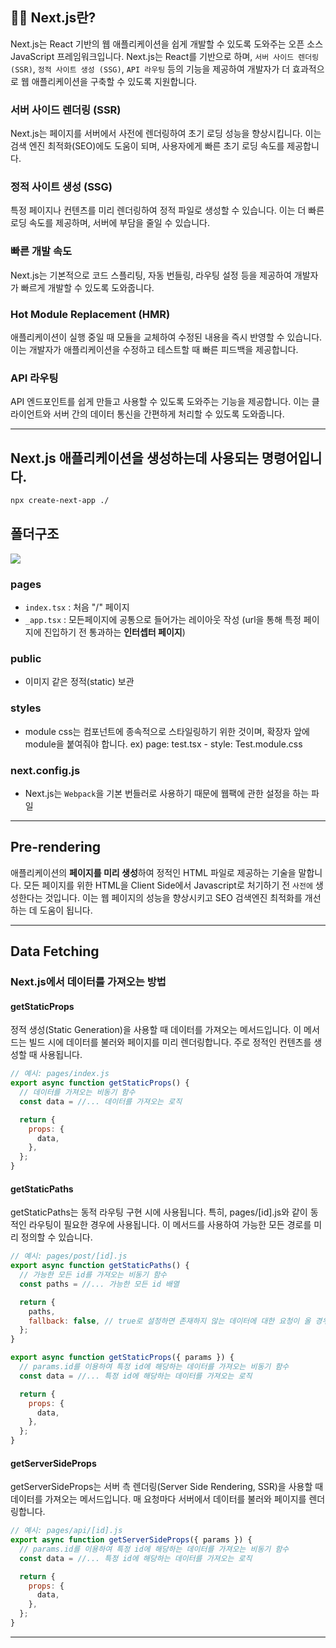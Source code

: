## 💁‍♂️ Next.js란?
Next.js는 React 기반의 웹 애플리케이션을 쉽게 개발할 수 있도록 도와주는 오픈 소스 JavaScript 프레임워크입니다. Next.js는 React를 기반으로 하며, `서버 사이드 렌더링 (SSR)`, `정적 사이트 생성 (SSG)`, `API 라우팅` 등의 기능을 제공하여 개발자가 더 효과적으로 웹 애플리케이션을 구축할 수 있도록 지원합니다.

### 서버 사이드 렌더링 (SSR)
Next.js는 페이지를 서버에서 사전에 렌더링하여 초기 로딩 성능을 향상시킵니다. 이는 검색 엔진 최적화(SEO)에도 도움이 되며, 사용자에게 빠른 초기 로딩 속도를 제공합니다.

### 정적 사이트 생성 (SSG)
특정 페이지나 컨텐츠를 미리 렌더링하여 정적 파일로 생성할 수 있습니다. 이는 더 빠른 로딩 속도를 제공하며, 서버에 부담을 줄일 수 있습니다.

### 빠른 개발 속도
Next.js는 기본적으로 코드 스플리팅, 자동 번들링, 라우팅 설정 등을 제공하여 개발자가 빠르게 개발할 수 있도록 도와줍니다.

### Hot Module Replacement (HMR)
애플리케이션이 실행 중일 때 모듈을 교체하여 수정된 내용을 즉시 반영할 수 있습니다. 이는 개발자가 애플리케이션을 수정하고 테스트할 때 빠른 피드백을 제공합니다.

### API 라우팅
API 엔드포인트를 쉽게 만들고 사용할 수 있도록 도와주는 기능을 제공합니다. 이는 클라이언트와 서버 간의 데이터 통신을 간편하게 처리할 수 있도록 도와줍니다.

---

## Next.js 애플리케이션을 생성하는데 사용되는 명령어입니다.
```sh
npx create-next-app ./
```

## 폴더구조
![](https://velog.velcdn.com/images/changonna/post/6d9513f3-6bed-4b34-a588-7ae779b62d44/image.png)

### pages
- `index.tsx` : 처음 "/" 페이지
- `_app.tsx` : 모든페이지에 공통으로 들어가는 레이아웃 작성 (url을 통해 특정 페이지에 진입하기 전 통과하는 **인터셉터 페이지**)

### public
- 이미지 같은 정적(static) 보관

### styles
- module css는 컴포넌트에 종속적으로 스타일링하기 위한 것이며, 확장자 앞에 module을 붙여줘야 합니다.
ex) page: test.tsx - style: Test.module.css

### next.config.js
- Next.js는 `Webpack`을 기본 번들러로 사용하기 때문에 웹팩에 관한 설정을 하는 파일

---

## Pre-rendering

애플리케이션의 **페이지를 미리 생성**하여 정적인 HTML 파일로 제공하는 기술을 말합니다. 
모든 페이지를 위한 HTML을 Client Side에서 Javascript로 처기하기 전 `사전에` 생성한다는 것입니다.
이는 웹 페이지의 성능을 향상시키고 SEO 검색엔진 최적화를 개선하는 데 도움이 됩니다.

---


## Data Fetching

### Next.js에서 데이터를 가져오는 방법

#### getStaticProps

정적 생성(Static Generation)을 사용할 때 데이터를 가져오는 메서드입니다. 이 메서드는 빌드 시에 데이터를 불러와 페이지를 미리 렌더링합니다. 주로 정적인 컨텐츠를 생성할 때 사용됩니다.

```js
// 예시: pages/index.js
export async function getStaticProps() {
  // 데이터를 가져오는 비동기 함수
  const data = //... 데이터를 가져오는 로직

  return {
    props: {
      data,
    },
  };
}
```

#### getStaticPaths
getStaticPaths는 동적 라우팅 구현 시에 사용됩니다. 특히, pages/[id].js와 같이 동적인 라우팅이 필요한 경우에 사용됩니다. 이 메서드를 사용하여 가능한 모든 경로를 미리 정의할 수 있습니다.
    
```js
// 예시: pages/post/[id].js
export async function getStaticPaths() {
  // 가능한 모든 id를 가져오는 비동기 함수
  const paths = //... 가능한 모든 id 배열

  return {
    paths,
    fallback: false, // true로 설정하면 존재하지 않는 데이터에 대한 요청이 올 경우 404 대신 빈 페이지가 보여짐
  };
}

export async function getStaticProps({ params }) {
  // params.id를 이용하여 특정 id에 해당하는 데이터를 가져오는 비동기 함수
  const data = //... 특정 id에 해당하는 데이터를 가져오는 로직

  return {
    props: {
      data,
    },
  };
}
```

    
#### getServerSideProps
getServerSideProps는 서버 측 렌더링(Server Side Rendering, SSR)을 사용할 때 데이터를 가져오는 메서드입니다. 매 요청마다 서버에서 데이터를 불러와 페이지를 렌더링합니다.
    
```js
// 예시: pages/api/[id].js
export async function getServerSideProps({ params }) {
  // params.id를 이용하여 특정 id에 해당하는 데이터를 가져오는 비동기 함수
  const data = //... 특정 id에 해당하는 데이터를 가져오는 로직

  return {
    props: {
      data,
    },
  };
}
```

---


    
